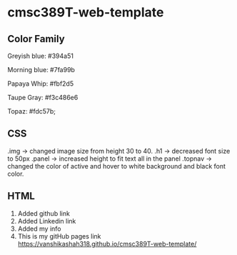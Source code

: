 # cmsc389T-web-template

## Color Family
Greyish blue: #394a51

Morning blue: #7fa99b

Papaya Whip: #fbf2d5

Taupe Gray: #f3c486e6

Topaz: #fdc57b;

## CSS
.img -> changed image size from height 30 to 40.
.h1 -> decreased font size to 50px
.panel -> increased height to fit text all in the panel
.topnav -> changed the color of active and hover to white background and black font color.



## HTML
1) Added github link 
2) Added Linkedin link
3) Added my info 
4) This is my gitHub pages link https://vanshikashah318.github.io/cmsc389T-web-template/



